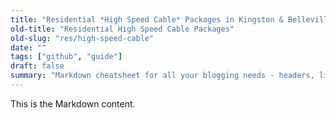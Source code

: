 ```yaml
---
title: "Residential *High Speed Cable* Packages in Kingston & Belleville, Ontario"
old-title: "Residential High Speed Cable Packages"
old-slug: "res/high-speed-cable"
date: ""
tags: ["github", "guide"]
draft: false
summary: "Markdown cheatsheet for all your blogging needs - headers, lists, images, tables and more! An illustrated guide based on Github Flavored Markdown."
---
```


This is the Markdown content.
